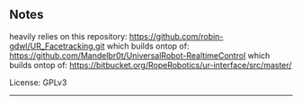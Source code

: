 ## Notes
heavily relies on this repository:
https://github.com/robin-gdwl/UR_Facetracking.git
which builds ontop of:
https://github.com/Mandelbr0t/UniversalRobot-RealtimeControl
which builds ontop of:
https://bitbucket.org/RopeRobotics/ur-interface/src/master/

License: GPLv3
___

